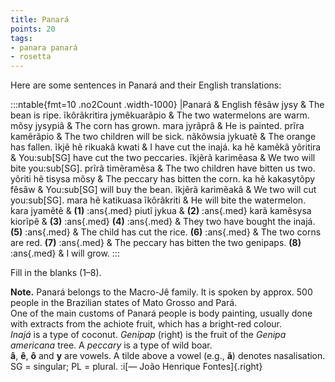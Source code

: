 ```yaml
---
title: Panará
points: 20
tags:
- panara panará
- rosetta 
---
```


Here are some sentences in Panará and their English translations:

:::ntable{fmt=10 .no2Count .width-1000}
|Panará & English 
fêsãw jysy & The bean is ripe. 
ĩkôrãkritira jymẽkuarãpio & The two watermelons are warm. 
mõsy jysypiâ & The corn has grown. 
mara jyrãprâ & He is painted. 
prĩra kamẽrãpio & The two children will be sick. 
nãkôwsia jykuatẽ & The orange has fallen. 
ĩkjẽ hẽ rikuakâ kwati & I have cut the inajá. 
ka hẽ kamẽkâ yôritira & You:sub[SG] have cut the two peccaries. 
ĩkjẽrã karimẽasa & We two will bite you:sub[SG]. 
prĩrã timẽramẽsa & The two children have bitten us two. 
yôriti hẽ tisysa mõsy & The peccary has bitten the corn. 
ka hẽ kakasytõpy fêsãw & You:sub[SG] will buy the bean. 
ĩkjẽrã karimẽakâ & We two will cut you:sub[SG]. 
mara hẽ katikuasa ĩkôrãkriti & He will bite the watermelon. 
kara jyamẽtẽ & **(1)** :ans{.med} 
piutĩ jykua & **(2)** :ans{.med} 
karã kamẽsysa kiorĩpê & **(3)** :ans{.med} 
**(4)** :ans{.med} & They two have bought the inajá. 
**(5)** :ans{.med} & The child has cut the rice. 
**(6)** :ans{.med} & The two corns are red. 
**(7)** :ans{.med} & The peccary has bitten the two genipaps. 
**(8)** :ans{.med} & I will grow. 
:::

Fill in the blanks (1–8).

**Note.** Panará belongs to the Macro-Jê family. It is spoken by approx. 500
people in the Brazilian states of Mato Grosso and Pará.
<br>One of the main customs of Panará people is body painting, usually
done with extracts from the achiote fruit, which has a bright-red colour.
<br>*Inajá* is a type of coconut. *Genipap* (right) is the fruit of the *Genipa americana* tree. A *peccary* is a type of wild boar.
<br>**â**, **ê**, **ô** and **y** are vowels. A tilde above a vowel (e.g., **ã**) denotes
nasalisation.
<br>SG = singular; PL = plural. :i[— João Henrique Fontes]{.right}